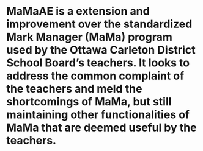 # MaMaAE is a extension and improvement over the standardized Mark Manager (MaMa) program used by the Ottawa Carleton District School Board’s teachers. It looks to address the common complaint of the teachers and meld the shortcomings of MaMa, but still maintaining other functionalities of MaMa that are deemed useful by the teachers.
